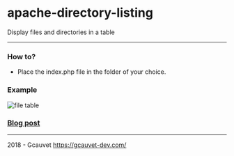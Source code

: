 # apache-directory-listing

Display files and directories in a table

---

### How to?

- Place the index.php file in the folder of your choice.

### Example

![file table](https://blog.gcauvet-dev.com/img/1c/file-table.png "file table")

### [Blog post](https://blog.gcauvet-dev.com/?d=2018/01/09/18/31/36-display-files-and-directories-in-a-table)

---

2018 - Gcauvet https://gcauvet-dev.com/
